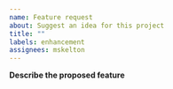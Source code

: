 ```yaml
---
name: Feature request
about: Suggest an idea for this project
title: ""
labels: enhancement
assignees: mskelton
---
```


**Describe the proposed feature**

<!-- A clear and concise description of what you want to happen. -->
